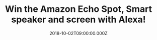---
campaign-uuid: "c-a45a2f2b-27d9-4f6e-a17c-b510e7c69d08"
type: "Competition"
category: "Gifts"
date: "2018-10-02T09:00:00.000Z"
end-date: "2018-11-02T23:59:00.000Z"
disable-form: false
is_promoted: true
has_entry_page: true
title: "Win the Amazon Echo Spot, Smart speaker and screen with Alexa!"
competition-description: "<p>Echo Spot brings you everything you love about Alexa,\
  \ in an all-new stylish and compact design that can show you things. We are giving\
  \ away he brand new Amazon Echo Spot to one of our readers!</p>\r\n<p>Want to discover\
  \ all those things and features Alexa has to bring you? Click below for a chance\
  \ to win!</p>"
hero-header: "Win the Amazon Echo Spot, Smart speaker and screen with Alexa!"
terms-confirmation: "N/A"
banner-img: "https://assets.expresslyapp.com/asset-1b284901-3bcb-4891-b4eb-ec6da37655c0.jpg"
logo-left-href: "https://club.expressly.io"
logo-left-image: "https://assets.expresslyapp.com/asset-f2f349d9-1834-4187-b937-1d355e756d2b.jpg"
logo-left-title: "Club Expressly"
bg-image-hero: "https://assets.expresslyapp.com/asset-e8a7b4d5-ff9b-4bfb-be05-9d5ca4c6151f.jpg"
bg-image-first: "https://assets.expresslyapp.com/asset-902c6ac0-dbb9-439b-8d25-568f062cdd12.jpg"
section1-content: "</p>Just ask to see the weather, get the news with a video flash\
  \ briefing, set a music alarm (Amazon Music, Spotify & TuneIn supported), see lyrics\
  \ (available in UK only) with Amazon Music, see your calendar, browse and listen\
  \ to Audible audiobooks, and more!</p>\r\n<p>Personalise your Spot with a collection\
  \ of clock faces to suit your style or set a photo background from Prime Photos!</p>\r\
  \n<p>Alexa is always getting smarter the more you use Echo Spot, the more Alexa\
  \ adapts to your speech patterns, vocabulary and personal preferences. And because\
  \ Spot is always connected, updates are delivered automatically!\r\n<p>Enter the\
  \ form below for a chance to win the amazing Amazon Echo Spot and it could be yours!</p>\r\
  \n<p>Good luck!</p>"
entry-title: "Win the Amazon Echo Spot, Smart speaker and screen with Alexa!"
entry-content: "Enter the draw to win the Amazon Echo Spot, Smart speaker and screen\
  \ with Alexa by completing the form below before 23:59 on 2nd of November 2018."
has-winner: false
prize-description: "The Amazon Echo Spot, Smart speaker and screen with Alexa."
special-conditions: "Multiple entries are allowed up to one every day.\r\nThis competition\
  \ is also available on: https://aaa.nme.com/competitions/amazon-echo-spot-giveaway"
---